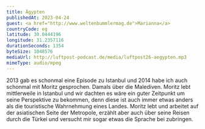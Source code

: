 ```yaml
---
title: Ägypten
publishedAt: 2023-04-24
guest: <a href="http://www.weltenbummlermag.de">Marianna</a>
countryCode: eg
latitude: 30.0444196
longitude: 31.2357116
durationSeconds: 1354
byteSize: 1048576 
mediaUrl: http://luftpost-podcast.de/media/luftpost26-aegypten.mp3
mimeType: audio/mpeg
---
```


2013 gab es schonmal eine Episode zu Istanbul und 2014 habe ich auch schonmal mit Moritz gesprochen. Damals über die Malediven. Moritz lebt mittlerweile in Istanbul und wir dachten es wäre ein guter Zeitpunkt um seine Perspektive zu bekommen, denn diese ist auch immer etwas anders als die touristische Wahrnehmung eines Landes. Moritz lebt und arbeitet auf der asiatischen Seite der Metropole, erzählt aber auch über seine Reisen durch die Türkei und versucht mir sogar etwas die Sprache bei zubringen.
